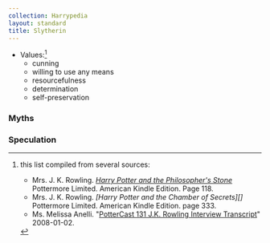 ```yaml
---
collection: Harrypedia
layout: standard
title: Slytherin
---
```


- Values:[^221221-5]
  - cunning
  - willing to use any means
  - resourcefulness
  - determination
  - self-preservation

[^221221-5]: this list compiled from several sources:

    - Mrs. J. K. Rowling. _[Harry Potter and the Philosopher's Stone][]_
      Pottermore Limited. American Kindle Edition. Page 118.
    - Mrs. J. K. Rowling. _[Harry Potter and the Chamber of Secrets][]_
      Pottermore Limited. American Kindle Edition. page 333.
    - Ms. Melissa Anelli. "[PotterCast 131 J.K. Rowling Interview Transcript][]"
      2008-01-02.

[PotterCast 131 J.K. Rowling Interview Transcript]: http://www.the-leaky-cauldron.org/2008/01/02/Potter/cast-131-j-k-rowling-interview-transcript/
[Harry Potter and the Philosopher's Stone]: https://www.librarything.com/work/5403381/book/225886281

### Myths

### Speculation
